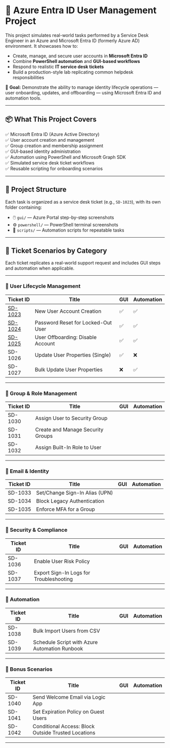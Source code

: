 # 🚀 Azure Entra ID User Management Project

This project simulates real-world tasks performed by a Service Desk Engineer in an Azure and Microsoft Entra ID (formerly Azure AD) environment. It showcases how to:

- Create, manage, and secure user accounts in **Microsoft Entra ID**
- Combine **PowerShell automation** and **GUI-based workflows**
- Respond to realistic **IT service desk tickets**
- Build a production-style lab replicating common helpdesk responsibilities

🎯 **Goal:** Demonstrate the ability to manage identity lifecycle operations — user onboarding, updates, and offboarding — using Microsoft Entra ID and automation tools.

---

## 📦 What This Project Covers

✅ Microsoft Entra ID (Azure Active Directory)  
✅ User account creation and management  
✅ Group creation and membership assignment  
✅ GUI-based identity administration  
✅ Automation using PowerShell and Microsoft Graph SDK  
✅ Simulated service desk ticket workflows  
✅ Reusable scripting for onboarding scenarios

---

## 📁 Project Structure

Each task is organized as a service desk ticket (e.g., `SD-1023`), with its own folder containing:

- 🖱️ `gui/` — Azure Portal step-by-step screenshots  
- ⚙️ `powershell/` — PowerShell terminal screenshots  
- 📜 `scripts/` — Automation scripts for repeatable tasks  

---

## 🎫 Ticket Scenarios by Category

Each ticket replicates a real-world support request and includes GUI steps and automation when applicable.

---

### 🔄 User Lifecycle Management

| Ticket ID                                              | Title                              | GUI | Automation |
| ------------------------------------------------------ | ---------------------------------- | --- | ---------- |
| [SD-1023](./tickets/SD-1023/SD-1023-new-user.md)       | New User Account Creation          | ✅  | ✅         |
| [SD-1024](./tickets/SD-1024/SD-1024-password-reset.md) | Password Reset for Locked-Out User | ✅  | ✅         |
| [SD-1025](./tickets/SD-1025/SD-1025-disable-user.md)   | User Offboarding: Disable Account  | ✅  | ✅         |
| SD-1026                                                | Update User Properties (Single)    | ✅  | ❌         |
| SD-1027                                                | Bulk Update User Properties        | ❌  | ✅         |

---

### 👥 Group & Role Management

| Ticket ID  | Title                              | GUI | Automation |
| ---------- | ---------------------------------- | --- | ---------- |
| SD-1030    | Assign User to Security Group      |     |            |
| SD-1031    | Create and Manage Security Groups  |     |            |
| SD-1032    | Assign Built-In Role to User       |     |            |

---

### 📧 Email & Identity

| Ticket ID  | Title                              | GUI | Automation |
| ---------- | ---------------------------------- | --- | ---------- |
| SD-1033    | Set/Change Sign-In Alias (UPN)     |     |            |
| SD-1034    | Block Legacy Authentication        |     |            |
| SD-1035    | Enforce MFA for a Group            |     |            |

---

### 🔐 Security & Compliance

| Ticket ID  | Title                                   | GUI | Automation |
| ---------- | --------------------------------------- | --- | ---------- |
| SD-1036    | Enable User Risk Policy                 |     |            |
| SD-1037    | Export Sign-In Logs for Troubleshooting |     |            |

---

### 🤖 Automation

| Ticket ID  | Title                                         | GUI | Automation |
| ---------- | --------------------------------------------- | --- | ---------- |
| SD-1038    | Bulk Import Users from CSV                   |   |          |
| SD-1039    | Schedule Script with Azure Automation Runbook|   |          |

---

### 🧪 Bonus Scenarios

| Ticket ID  | Title                                              | GUI | Automation |
| ---------- | -------------------------------------------------- | --- | ---------- |
| SD-1040    | Send Welcome Email via Logic App                   |   |          |
| SD-1041    | Set Expiration Policy on Guest Users               |   |          |
| SD-1042    | Conditional Access: Block Outside Trusted Locations|   |          |

---

